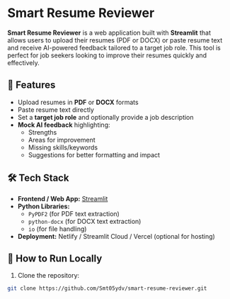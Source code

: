 
# Smart Resume Reviewer

**Smart Resume Reviewer** is a web application built with **Streamlit** that allows users to upload their resumes (PDF or DOCX) or paste resume text and receive AI-powered feedback tailored to a target job role. This tool is perfect for job seekers looking to improve their resumes quickly and effectively.

## 🚀 Features
- Upload resumes in **PDF** or **DOCX** formats  
- Paste resume text directly  
- Set a **target job role** and optionally provide a job description  
- **Mock AI feedback** highlighting:
  - Strengths
  - Areas for improvement
  - Missing skills/keywords
  - Suggestions for better formatting and impact

## 🛠️ Tech Stack
- **Frontend / Web App:** [Streamlit](https://streamlit.io/)  
- **Python Libraries:** 
  - `PyPDF2` (for PDF text extraction)  
  - `python-docx` (for DOCX text extraction)  
  - `io` (for file handling)  
- **Deployment:** Netlify / Streamlit Cloud / Vercel (optional for hosting)  

## 📁 How to Run Locally
1. Clone the repository:  
```bash
git clone https://github.com/Smt05ydv/smart-resume-reviewer.git
